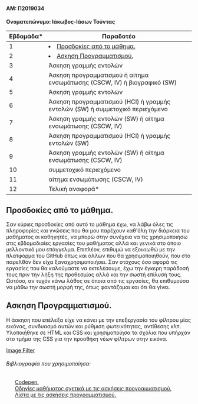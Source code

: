 <h4>ΑΜ: Π2019034
<br><h4>Ονοματεπώνυμο: Ιάκωβος-Ιάσων Τούντας<br>


| Εβδομάδα* | Παραδοτέο |
| --- | --- |
| 1 |<li><a href="#Προσδοκίες από το μάθημα."><span class="toctext">Προσδοκίες από το μάθημα.</span></a>|
| 2 |<li><a href="#Ασκηση Προγραμματισμού."><span class="toctext">Ασκηση Προγραμματισμού.</span></a>| 
| 3 | Άσκηση γραμμής εντολών |
| 4 | Άσκηση προγραμματισμού ή αίτημα ενσωμάτωσης (CSCW, IV) ή βιογραφικό  (SW) |
| 5 | Άσκηση γραμμής εντολών |
| 6 | Άσκηση προγραμματισμού (HCI) ή γραμμής εντολών (SW) ή συμμετοχικό περιεχόμενο |
| 7 | Άσκηση γραμμής εντολών (SW) ή αίτημα ενσωμάτωσης (CSCW, IV) |
| 8 | Άσκηση προγραμματισμού (HCI) ή γραμμής εντολών (SW) |
| 9 | Άσκηση γραμμής εντολών (SW) ή αίτημα ενσωμάτωσης (CSCW, IV) |
| 10 | συμμετοχικό περιεχόμενο |
| 11 | αίτημα ενσωμάτωσης (CSCW, IV) |
| 12 | Τελική αναφορά* |

<h2><span id="Προσδοκίες από το μάθημα.">Προσδοκίες από το μάθημα.</span></h2>
Σαν κύριες προσδοκίες από αυτό το μάθημα έχω, να λάβω όλες τις πληροφορίες και γνώσεις που θα μου παρέχουν καθ'όλη την διάρκεια του μαθήματος οι καθηγητές, να μπορώ στην συνέχεια να τις χρησιμοποιήσω στις εβδομαδιαίες εργασίες του μαθήματος αλλά και γενικά στο όποιο μελλοντικό μου επάγγελμα. Επιπλέον, επιθυμώ να εξοικιωθώ με την πλατφόρμα του GitHub όπως και άλλων που θα χρησιμοποιηθούν, που στο παρελθόν δεν είχα ξαναχρησιμοποιήσει. Σαν στόχους όσο αφορά τις εργασίες που θα καλούμαστε να εκτελέσουμε, έχω την έγκερη παράδοσή τους πριν την λήξη της προθεσμίας αλλά και την σωστή επίλυσή τους. Ωστόσο, αν τυχόν κάνω λάθος σε όποια από τις εργασίες, θα επιθυμούσα να μάθω την σωστή μορφή της, όπως φαντάζομαι και ότι θα γίνει.

<h2><span id="Ασκηση Προγραμματισμού.">Ασκηση Προγραμματισμού.</span></h2>
<p>Η άσκηση που επέλεξα είχε να κάνει με την επεξεργασία του φίλτρου μίας εικόνας, συνδυασμό αυτών και ρύθμιση φωτεινότητας, αντίθεσης κλπ. Υλοποιήθηκε σε HTML και CSS και χρησιμοποίησα τα σχόλια που υπήρχαν στο τμήμα της CSS για την προσθήκη νέων φίλτρων στην εικόνα.

<a href="https://github.com/u2nmd/site/blob/master/_remix/image-filter.md">Image Filter</a>
<h6>Βιβλιογραφία που χρησιμοποίησα:</h6>
<ul> <a href="https://codepen.io">Codepen.</a>
<br> <a href="https://courses-ionio.github.io/projects/remix/">Οδηγίες μαθήματος σχετικά με τις ασκήσεις προγραμματισμού.</a>
<br> <a href="https://pibook.epidro.me/remix/">Λίστα με τις ασκήσεις προγραμματισμού.</a> </ul>
